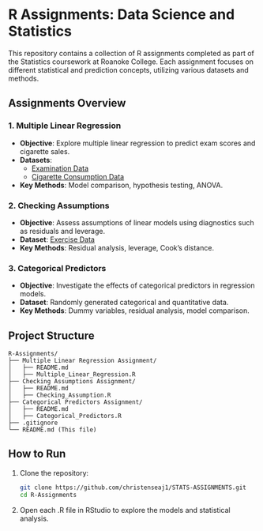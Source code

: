 # R Assignments: Data Science and Statistics

This repository contains a collection of R assignments completed as part of the Statistics coursework at Roanoke College. Each assignment focuses on different statistical and prediction concepts, utilizing various datasets and methods.

## Assignments Overview

### 1. **Multiple Linear Regression**
- **Objective**: Explore multiple linear regression to predict exam scores and cigarette sales.
- **Datasets**: 
  - [Examination Data](https://www1.aucegypt.edu/faculty/hadi/RABE6/Data6/Examination.Data.txt)
  - [Cigarette Consumption Data](https://www1.aucegypt.edu/faculty/hadi/RABE6/Data6/Cigarette.Consumption.txt)
- **Key Methods**: Model comparison, hypothesis testing, ANOVA.

### 2. **Checking Assumptions**
- **Objective**: Assess assumptions of linear models using diagnostics such as residuals and leverage.
- **Dataset**: [Exercise Data](https://www1.aucegypt.edu/faculty/hadi/RABE6/Data6/Exercise5.12.txt)
- **Key Methods**: Residual analysis, leverage, Cook’s distance.

### 3. **Categorical Predictors**
- **Objective**: Investigate the effects of categorical predictors in regression models.
- **Dataset**: Randomly generated categorical and quantitative data.
- **Key Methods**: Dummy variables, residual analysis, model comparison.

## Project Structure

```
R-Assignments/
├── Multiple Linear Regression Assignment/
│   ├── README.md
│   ├── Multiple_Linear_Regression.R
├── Checking Assumptions Assignment/
│   ├── README.md
│   ├── Checking_Assumption.R
├── Categorical Predictors Assignment/
│   ├── README.md
│   ├── Categorical_Predictors.R
├── .gitignore
└── README.md (This file)
```

## How to Run

1. Clone the repository:
   ```bash
   git clone https://github.com/christenseaj1/STATS-ASSIGNMENTS.git
   cd R-Assignments

2. Open each .R file in RStudio to explore the models and statistical analysis.
